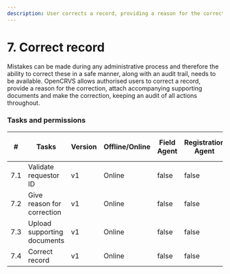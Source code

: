 ```yaml
---
description: User corrects a record, providing a reason for the correction
---
```


# 7. Correct record

Mistakes can be made during any administrative process and therefore the ability to correct these in a safe manner, along with an audit trail, needs to be available. OpenCRVS allows authorised users to correct a record, provide a reason for the correction, attach accompanying supporting documents and make the correction, keeping an audit of all actions throughout.

### Tasks and permissions

<table><thead><tr><th>#</th><th>Tasks</th><th>Version</th><th>Offline/Online</th><th data-type="checkbox">Field Agent</th><th data-type="checkbox">Registration Agent</th><th data-type="checkbox">Registrar</th><th data-type="checkbox">National Registrar</th><th data-type="checkbox">Performance Manager</th><th data-type="checkbox">Local System Admin</th><th data-type="checkbox">National System Admin</th></tr></thead><tbody><tr><td>7.1</td><td>Validate requestor ID</td><td>v1</td><td>Online</td><td>false</td><td>false</td><td>true</td><td>true</td><td>false</td><td>false</td><td>false</td></tr><tr><td>7.2</td><td>Give reason for correction</td><td>v1</td><td>Online</td><td>false</td><td>false</td><td>true</td><td>true</td><td>false</td><td>false</td><td>false</td></tr><tr><td>7.3</td><td>Upload supporting documents</td><td>v1</td><td>Online</td><td>false</td><td>false</td><td>true</td><td>true</td><td>false</td><td>false</td><td>false</td></tr><tr><td>7.4 </td><td>Correct record</td><td>v1</td><td>Online</td><td>false</td><td>false</td><td>true</td><td>true</td><td>false</td><td>false</td><td>false</td></tr></tbody></table>
